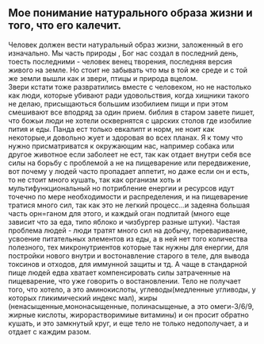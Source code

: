 ## Мое понимание натурального образа жизни и того, что его калечит.

   Человек должен вести натуральный образ жизни, заложенный в его изначально.
Мы часть природы , Бог нас создал в последний день, тоесть последними - человек венец творения, последняя версия живого на земле. Но стоит не забывать что мы в той же среде и с той же земли  вышли как и звери, птицы и природа вцелом. 	
   Звери кстати тоже развратились вместе с человеком, но не настолько как люди, которые убивают ради удовольствия, когда хищники такого не делаю, присыщаються большим изобилием пищи и при этом смешивают все вподряд за один прием. библия в старом завете пишет, что божьи люди не хотели осквернятся с царских столов где изобилие пития и еды. Панда ест только евкалипт и норм, не ноит как некоторые,и довольно жует и здоровая во всех планах. Я к тому что нужно присматриватся к окружающим нас, например собака или другое животное если заболеет не ест, так как отдает внутри себя все силы на борьбу с проблемой а не на пищеварение  или передвижение, вот почему у людей часто пропадает аппетит, но даже если он и есть, то  не стоит много кушать, так как организм хоть и мультифункциональный но потрибление енергии и ресурсов идут точечно по мере необходимости и распределения, и на пищеварение тратися много сил, так как это не легкий процесс…и задеяна большая часть орн=ганом для этого, и каждый оган подпитай (много еще зависит что за еда, типо яблоко и чизбургер разные штуки).
    Частая проблема людей - люди тратят много сил на добычу, переваривание, усвоение питательных элементов из еды, а в ней нет того количества полезного, тех микронутриентов которые так нужны для енергии, для постройки нового внутри и востонавление старого в теле, для вывода токсинов и отходов, для иммунной защиты и тд. А чаще в стандарной пище людей едва хватает компенсировать силы затраченные  на пищеварение, что уже говорить о востановлении. Тело не получает того, что хотело, а это аминокислоты, углеводы(медленные угливоды, у которых гликимический индекс мал), жиры (ненасыщенные,мононасыщенные, полинасыщеные, а это омеги-3/6/9, жирные кислоты, жирорастворимиые витамины) и он просит обратно кушать, и это замкнутый круг, и еще тело не только недополучает, а и отдает с каждим разом.
